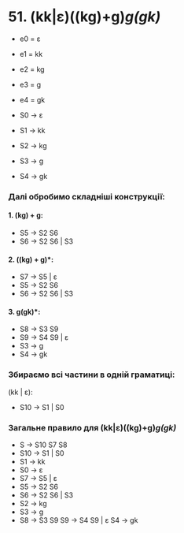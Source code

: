 # 51. (kk|ɛ)((kg)+g)*g(gk)*

- e0 = ε
- e1 = kk
- e2 = kg
- e3 = g
- e4 = gk

- S0 -> ε
- S1 -> kk
- S2 -> kg
- S3 -> g
- S4 -> gk

### Далі обробимо складніші конструкції:

#### 1. (kg) + g:

- S5 -> S2 S6
- S6 -> S2 S6 | S3

#### 2. ((kg) + g)*:

- S7 -> S5 | ε
- S5 -> S2 S6
- S6 -> S2 S6 | S3

#### 3. g(gk)*:

- S8 -> S3 S9
- S9 -> S4 S9 | ε
- S3 -> g
- S4 -> gk

### Збираємо всі частини в одній граматиці:

(kk | ε):

- S10 -> S1 | S0

### Загальне правило для (kk|ε)((kg)+g)*g(gk)*

- S -> S10 S7 S8
- S10 -> S1 | S0
- S1 -> kk
- S0 -> ε
- S7 -> S5 | ε
- S5 -> S2 S6
- S6 -> S2 S6 | S3
- S2 -> kg
- S3 -> g
- S8 -> S3 S9
S9 -> S4 S9 | ε
S4 -> gk
